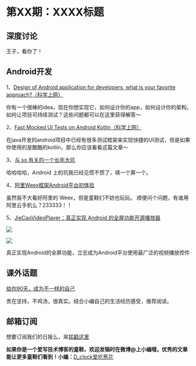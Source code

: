 # 第XX期：XXXX标题

## 深度讨论

[]()

王子，看你了！

## Android开发

1、[Design of Android application for developers, what is your favorite approach?（科学上网）](https://medium.com/@lolevsky/design-of-android-application-for-developers-what-is-your-favorite-approach-d16e23cf2ce3#.s8x247trb)

你有一个很棒的idea，现在你想实现它，如何设计你的app，如何设计你的架构，如何让项目可持续测试？这些问题都可以在这里获得解答～

2、[Fast Mocked UI Tests on Android Kotlin（科学上网）](https://medium.com/@elye.project/fast-mocked-ui-tests-on-android-kotlin-89ed0a8a351a#.6gpcjx1wk)

在java开发的android项目中已经有很多测试框架来实现快捷的UI测试，但是如果你使用的是酷酷的kotlin，那么你应该看看这篇文章～

3、[与 so 有关的一个长年大坑](https://zhuanlan.zhihu.com/p/21359984)

哈哈哈哈，Android 上的坑我已经见惯不惯了，填一个算一个。

4、[阿里Weex框架Android平台初体验](http://smilevenus.com/2016/07/03/%E9%98%BF%E9%87%8CWeex%E6%A1%86%E6%9E%B6Android%E5%B9%B3%E5%8F%B0%E5%88%9D%E4%BD%93%E9%AA%8C/)

虽然我不大看好阿里的 Weex，但是童鞋们不妨也玩玩。 顺便问个问题，有谁用阿里云手机么？233333！！

5、[JieCaoVideoPlayer：真正实现 Android 的全屏功能开源播放器](https://github.com/lipangit/JieCaoVideoPlayer/)

![](https://raw.githubusercontent.com/lipangit/JieCaoVideoPlayer/develop/screenshots/logo2x.png)

![](https://github.com/lipangit/JieCaoVideoPlayer/raw/develop/screenshots/j6.jpg)

真正实现Android的全屏功能，立志成为Android平台使用最广泛的视频播放控件

## 课外话题

[给你90天，成为不一样的自己](http://www.jianshu.com/p/c41190b358b6)

贵在坚持，不鸡汤，很真实。结合小编自己的生活经历感受，推荐阅读。

## 邮箱订阅

想要订阅我们的日报么，来[猛戳这里](http://list.qq.com/cgi-bin/qf_invite?id=d469993d2c888e971c0fbb2309c4d84256968386b126b967)

**如果你是一个爱写技术博客的童鞋，欢迎发稿时在微博@上小编哦，优秀的文章能让更多童鞋们看到！小编：**[D_clock爱吃葱花](http://weibo.com/2480694892/profile?rightmod=1&wvr=6&mod=personinfo&is_all=1)
